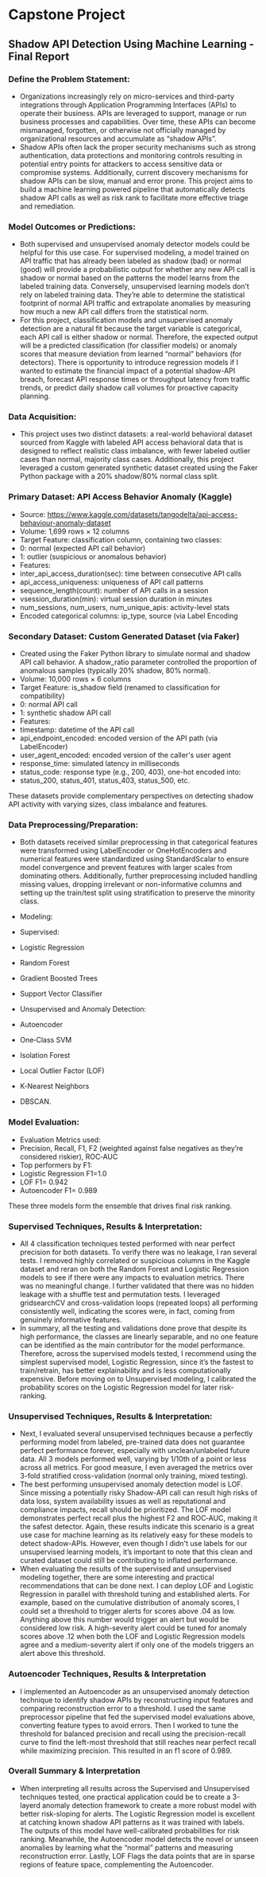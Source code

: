 # Capstone Project
## Shadow API Detection Using Machine Learning - Final Report
### Define the Problem Statement:
- Organizations increasingly rely on micro-services and third-party integrations through Application Programming Interfaces (APIs) to operate their business. APIs are leveraged to support, manage or run business processes and capabilities. Over time, these APIs can become mismanaged, forgotten, or otherwise not officially managed by organizational resources and accumulate as “shadow APIs”.
- Shadow APIs often lack the proper security mechanisms such as strong authentication, data protections and monitoring controls resulting in potential entry points for attackers to access sensitive data or compromise systems. Additionally, current discovery mechanisms for shadow APIs can be slow, manual and error prone. This project aims to build a machine learning powered pipeline that automatically detects shadow API calls as well as risk rank to facilitate more effective triage and remediation.

### Model Outcomes or Predictions:
- Both supervised and unsupervised anomaly detector models could be helpful for this use case. For supervised modeling, a model trained on API traffic that has already been labeled as shadow (bad) or normal (good) will provide a probabilistic output for whether any new API call is shadow or normal based on the patterns the model learns from the labeled training data. Conversely, unsupervised learning models don’t rely on labeled training data. They’re able to determine the statistical footprint of normal API traffic and extrapolate anomalies by measuring how much a new API call differs from the statistical norm.
- For this project, classification models and unsupervised anomaly detection are a natural fit because the target variable is categorical, each API call is either shadow or normal. Therefore, the expected output will be a predicted classification (for classifier models) or anomaly scores that measure deviation from learned “normal” behaviors (for detectors). There is opportunity to introduce regression models if I wanted to estimate the financial impact of a potential shadow-API breach, forecast API response times or throughput latency from traffic trends, or predict daily shadow call volumes for proactive capacity planning.

### Data Acquisition:
- This project uses two distinct datasets: a real-world behavioral dataset sourced from Kaggle with labeled API access behavioral data that is designed to reflect realistic class imbalance, with fewer labeled outlier cases than normal, majority class cases. Additionally, this project leveraged a custom generated synthetic dataset created using the Faker Python package with a 20% shadow/80% normal class split.

### Primary Dataset: API Access Behavior Anomaly (Kaggle)
- Source: https://www.kaggle.com/datasets/tangodelta/api-access-behaviour-anomaly-dataset
- Volume: 1,699 rows × 12 columns
- Target Feature: classification column, containing two classes:
- 0: normal (expected API call behavior)
- 1: outlier (suspicious or anomalous behavior)
- Features:
- inter_api_access_duration(sec): time between consecutive API calls
- api_access_uniqueness: uniqueness of API call patterns
- sequence_length(count): number of API calls in a session
- vsession_duration(min): virtual session duration in minutes
- num_sessions, num_users, num_unique_apis: activity-level stats
- Encoded categorical columns: ip_type, source (via Label Encoding

### Secondary Dataset: Custom Generated Dataset (via Faker)
- Created using the Faker Python library to simulate normal and shadow API call behavior. A shadow_ratio parameter controlled the proportion of anomalous samples (typically 20% shadow, 80% normal).
- Volume: 10,000 rows × 6 columns
- Target Feature: is_shadow field (renamed to classification for compatibility)
- 0: normal API call
- 1: synthetic shadow API call
- Features:
- timestamp: datetime of the API call
- api_endpoint_encoded: encoded version of the API path (via LabelEncoder)
- user_agent_encoded: encoded version of the caller's user agent
- response_time: simulated latency in milliseconds
- status_code: response type (e.g., 200, 403), one-hot encoded into:
- status_200, status_401, status_403, status_500, etc.

These datasets provide complementary perspectives on detecting shadow API activity with varying sizes, class imbalance and features.

### Data Preprocessing/Preparation:
- Both datasets received similar preprocessing in that categorical features were transformed using LabelEncoder or OneHotEncoders and numerical features were standardized using StandardScalar to ensure model convergence and prevent features with larger scales from dominating others. Additionally, further preprocessing included handling missing values, dropping irrelevant or non-informative columns and setting up the train/test split using stratification to preserve the minority class.

- Modeling:
- Supervised:
- Logistic Regression
- Random Forest
- Gradient Boosted Trees
- Support Vector Classifier
- Unsupervised and Anomaly Detection:
- Autoencoder
- One‑Class SVM
- Isolation Forest
- Local Outlier Factor (LOF)
- K‑Nearest Neighbors
- DBSCAN.

### Model Evaluation:
- Evaluation Metrics used:
- Precision, Recall, F1, F2 (weighted against false negatives as they’re considered riskier), ROC‑AUC
- Top performers by F1:
- Logistic Regression F1=1.0
- LOF F1= 0.942
- Autoencoder F1= 0.989
  
These three models form the ensemble that drives final risk ranking.

### Supervised Techniques, Results & Interpretation:
- All 4 classification techniques tested performed with near perfect precision for both datasets. To verify there was no leakage, I ran several tests. I removed highly correlated or suspicious columns in the Kaggle dataset and reran on both the Random Forest and Logistic Regression models to see if there were any impacts to evaluation metrics. There was no meaningful change. I further validated that there was no hidden leakage with a shuffle test and permutation tests. I leveraged gridsearchCV and cross-validation loops (repeated loops) all performing consistently well, indicating the scores were, in fact, coming from genuinely informative features.
- In summary, all the testing and validations done prove that despite its high performance, the classes are linearly separable, and no one feature can be identified as the main contributor for the model performance. Therefore, across the supervised models tested, I recommend using the simplest supervised model, Logistic Regression, since it’s the fastest to train/retrain, has better explainability and is less computationally expensive. Before moving on to Unsupervised modeling, I calibrated the probability scores on the Logistic Regression model for later risk-ranking.

### Unsupervised Techniques, Results & Interpretation:
- Next, I evaluated several unsupervised techniques because a perfectly performing model from labeled, pre-trained data does not guarantee perfect performance forever, especially with unclean/unlabeled future data. All 3 models performed well, varying by 1/10th of a point or less across all metrics. For good measure, I even averaged the metrics over 3-fold stratified cross-validation (normal only training, mixed testing).
- The best performing unsupervised anomaly detection model is LOF. Since missing a potentially risky Shadow-API call can result high risks of data loss, system availability issues as well as reputational and compliance impacts, recall should be prioritized. The LOF model demonstrates perfect recall plus the highest F2 and ROC‑AUC, making it the safest detector. Again, these results indicate this scenario is a great use case for machine learning as its relatively easy for these models to detect shadow-APIs. However, even though I didn't use labels for our unsupervised learning models, it’s important to note that this clean and curated dataset could still be contributing to inflated performance.
- When evaluating the results of the supervised and unsupervised modeling together, there are some interesting and practical recommendations that can be done next. I can deploy LOF and Logistic Regression in parallel with threshold tuning and established alerts. For example, based on the cumulative distribution of anomaly scores, I could set a threshold to trigger alerts for scores above .04 as low. Anything above this number would trigger an alert but would be considered low risk. A high-severity alert could be tuned for anomaly scores above .12 when both the LOF and Logistic Regression models agree and a medium-severity alert if only one of the models triggers an alert above this threshold.

### Autoencoder Techniques, Results & Interpretation
- I implemented an Autoencoder as an unsupervised anomaly detection technique to identify shadow APIs by reconstructing input features and comparing reconstruction error to a threshold. I used the same preprocessor pipeline that fed the supervised model evaluations above, converting feature types to avoid errors. Then I worked to tune the threshold for balanced precision and recall using the precision-recall curve to find the left-most threshold that still reaches near perfect recall while maximizing precision. This resulted in an f1 score of 0.989.

### Overall Summary & Interpretation
- When interpreting all results across the Supervised and Unsupervised techniques tested, one practical application could be to create a 3-layerd anomaly detection framework to create a more robust model with better risk-sloping for alerts. The Logistic Regression model is excellent at catching known shadow API patterns as it was trained with labels. The outputs of this model have well-calibrated probabilities for risk ranking. Meanwhile, the Autoencoder model detects the novel or unseen anomalies by learning what the “normal” patterns and measuring reconstruction error. Lastly, LOF Flags the data points that are in sparse regions of feature space, complementing the Autoencoder.
